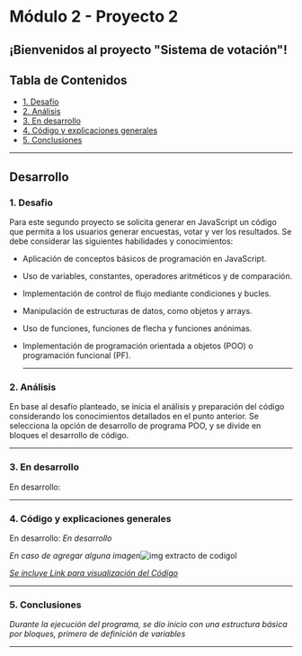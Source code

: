 # Módulo 2 - Proyecto 2
## ¡Bienvenidos al proyecto "Sistema de votación"!

## Tabla de Contenidos
* [1. Desafío](#1-Desafío)
* [2. Análisis](#2-Análisis)
* [3. En desarrollo](#3-En-desarrollo)
* [4. Código y explicaciones generales](#4-Código-y-explicaciones-generales)
* [5. Conclusiones](#5-Conclusiones)

****
## Desarrollo

### 1. Desafio
 Para este segundo proyecto se solicita generar en JavaScript un código que permita a los usuarios generar encuestas, votar y ver los resultados. Se debe considerar las siguientes habilidades y conocimientos:
- Aplicación de conceptos básicos de programación en JavaScript.
- Uso de variables, constantes, operadores aritméticos y de comparación.
- Implementación de control de flujo mediante condiciones y bucles.
- Manipulación de estructuras de datos, como objetos y arrays.
- Uso de funciones, funciones de flecha y funciones anónimas.
- Implementación de programación orientada a objetos (POO) o programación funcional (PF).

  ****
  
### 2. Análisis
 En base al desafío planteado, se inicia el análisis y preparación del código considerando los conocimientos detallados en el punto anterior. Se selecciona la opción de desarrollo de programa POO, y se divide en bloques el desarrollo de código.
 

****

### 3. En desarrollo
 En desarrollo: 
 
****

### 4. Código y explicaciones generales

En desarrollo:
  *En desarrollo*
  
  *En caso de agregar alguna imagen*![img extracto de codigol](./images/Prueba_resultado.png)
 
*[Se incluye Link para visualización del Código](./C)*
  
  ****
  
  ### 5. Conclusiones
 *Durante la ejecución del programa, se dio inicio con una estructura básica por bloques, primero de definición de variables*

  ****
